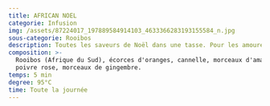 ```yaml
---
title: AFRICAN NOEL
categorie: Infusion
img: /assets/87224017_197889584914103_4633366283193155584_n.jpg
sous-categorie: Rooibos
description: Toutes les saveurs de Noël dans une tasse. Pour les amoureux des épices!
composition: >-
  Rooibos (Afrique du Sud), écorces d'oranges, cannelle, morceaux d'amandes,
  poivre rose, morceaux de gingembre.
temps: 5 min
degree: 95°C
time: Toute la journée
---
```


